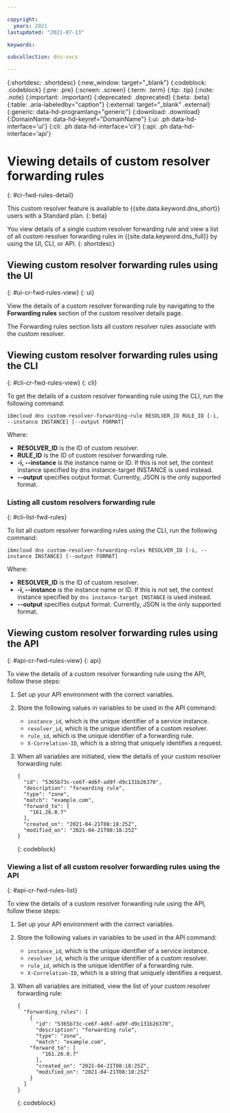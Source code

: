 ```yaml
---

copyright:
  years: 2021
lastupdated: "2021-07-13"

keywords:

subcollection: dns-svcs

---
```


{:shortdesc: .shortdesc}
{:new_window: target="_blank"}
{:codeblock: .codeblock}
{:pre: .pre}
{:screen: .screen}
{:term: .term}
{:tip: .tip}
{:note: .note}
{:important: .important}
{:deprecated: .deprecated}
{:beta: .beta}
{:table: .aria-labeledby="caption"}
{:external: target="_blank" .external}
{:generic: data-hd-programlang="generic”}
{:download: .download}
{:DomainName: data-hd-keyref="DomainName"}
{:ui: .ph data-hd-interface='ui'}
{:cli: .ph data-hd-interface='cli'}
{:api: .ph data-hd-interface='api'}

# Viewing details of custom resolver forwarding rules
{: #cr-fwd-rules-detail}

This custom resolver feature is available to {{site.data.keyword.dns_short}} users with a Standard plan.
{: beta}

You view details of a single custom resolver forwarding rule and view a list of all custom resolver forwarding rules in {{site.data.keyword.dns_full}} by using the UI, CLI, or API.
{: shortdesc}

## Viewing custom resolver forwarding rules using the UI
{: #ui-cr-fwd-rules-view}
{: ui}

View the details of a custom resolver forwarding rule by navigating to the **Forwarding rules** section of the custom resolver details page.

The Forwarding rules section lists all custom resolver rules associate with the custom resolver.

## Viewing custom resolver forwarding rules using the CLI
{: #cli-cr-fwd-rules-view}
{: cli}

To get the details of a custom resolver forwarding rule using the CLI, run the following command:

`ibmcloud dns custom-resolver-forwarding-rule RESOLVER_ID RULE_ID [-i, --instance INSTANCE] [--output FORMAT]`

Where:

- **RESOLVER_ID** is the ID of custom resolver.
- **RULE_ID** is the ID of custom resolver forwarding rule.
- **-i, --instance** is the instance name or ID. If this is not set, the context instance specified by dns instance-target INSTANCE is used instead.
- **--output** specifies output format. Currently, JSON is the only supported format.

### Listing all custom resolvers forwarding rule
{: #cli-list-fwd-rules}

To list all custom resolver forwarding rules using the CLI, run the following command:

`ibmcloud dns custom-resolver-forwarding-rules RESOLVER_ID [-i, --instance INSTANCE] [--output FORMAT]`

Where:

- **RESOLVER_ID** is the ID of custom resolver.
- **-i, --instance** is the instance name or ID. If this is not set, the context instance specified by `dns instance-target INSTANCE` is used instead.
- **--output** specifies output format. Currently, JSON is the only supported format.


## Viewing custom resolver forwarding rules using the API
{: #api-cr-fwd-rules-view}
{: api}

To view the details of a custom resolver forwarding rule using the API, follow these steps:

1. Set up your API environment with the correct variables.
1. Store the following values in variables to be used in the API command:
    * `instance_id`, which is the unique identifier of a service instance.
    * `resolver_id`, which is the unique identifier of a custom resolver.
    * `rule_id`, which is the unique identifier of a forwarding rule.
    * `X-Correlation-ID`, which is a string that uniquely identifies a request.
1. When all variables are initiated, view the details of your custom resolver forwarding rule:

    ```
    {
      "id": "5365b73c-ce6f-4d6f-ad9f-d9c131b26370",
      "description": "forwarding rule",
      "type": "zone",
      "match": "example.com",
      "forward_to": [
        "161.26.0.7"
      ],
      "created_on": "2021-04-21T08:18:25Z",
      "modified_on": "2021-04-21T08:18:25Z"
    }
    ```
    {: codeblock}

### Viewing a list of all custom resolver forwarding rules using the API
{: #api-cr-fwd-rules-list}

To view the details of a custom resolver forwarding rule using the API, follow these steps:

1. Set up your API environment with the correct variables.
1. Store the following values in variables to be used in the API command:
    * `instance_id`, which is the unique identifier of a service instance.
    * `resolver_id`, which is the unique identifier of a custom resolver.
    * `rule_id`, which is the unique identifier of a forwarding rule.
    * `X-Correlation-ID`, which is a string that uniquely identifies a request.
1. When all variables are initiated, view the list of your custom resolver forwarding rule:

    ```
    {
      "forwarding_rules": [
        {
          "id": "5365b73c-ce6f-4d6f-ad9f-d9c131b26370",
          "description": "forwarding rule",
          "type": "zone",
          "match": "example.com",
        "forward_to": [
            "161.26.0.7"
          ],
          "created_on": "2021-04-21T08:18:25Z",
          "modified_on": "2021-04-21T08:18:25Z"
        }
      ]
    }
    ```
    {: codeblock}
